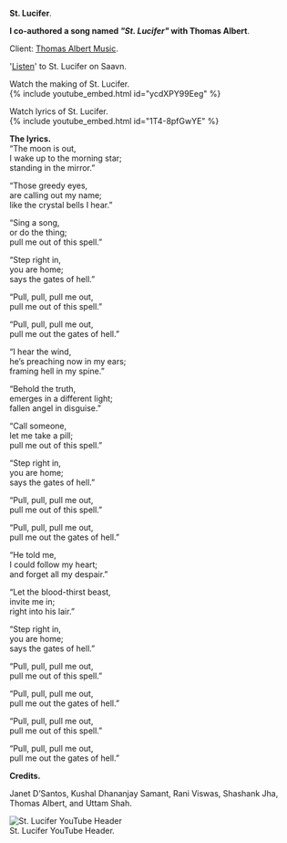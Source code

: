 **St. Lucifer**.

**I co-authored a song named _"St. Lucifer"_ with Thomas Albert**.

Client: <a href="https://www.instagram.com/thomasalbertmusic" rel="noopener noreferrer" target="_blank">Thomas Albert Music</a>.

'<a href="https://www.saavn.com/song/st.-lucifer-pull-me-out-feat.-thomas-albert--rani-viswas/FD1caDEBb2c" rel="noopener noreferrer" target="_blank">Listen</a>' to St. Lucifer on Saavn.

Watch the making of St. Lucifer.  
{% include youtube_embed.html id="ycdXPY99Eeg" %}  

Watch lyrics of St. Lucifer.  
{% include youtube_embed.html id="1T4-8pfGwYE" %}  

**The lyrics.**  
“The moon is out,  
I wake up to the morning star;  
standing in the mirror.”

“Those greedy eyes,  
are calling out my name;  
like the crystal bells I hear.”

“Sing a song,  
or do the thing;  
pull me out of this spell.”

“Step right in,  
you are home;  
says the gates of hell.”

“Pull, pull, pull me out,  
pull me out of this spell.”

“Pull, pull, pull me out,  
pull me out the gates of hell.”

“I hear the wind,  
he’s preaching now in my ears;  
framing hell in my spine.”

“Behold the truth,  
emerges in a different light;  
fallen angel in disguise.”

“Call someone,  
let me take a pill;  
pull me out of this spell.”

“Step right in,  
you are home;  
says the gates of hell.”

“Pull, pull, pull me out,  
pull me out of this spell.”

“Pull, pull, pull me out,  
pull me out the gates of hell.”

“He told me,  
I could follow my heart;  
and forget all my despair.”

“Let the blood-thirst beast,  
invite me in;  
right into his lair.”

“Step right in,  
you are home;  
says the gates of hell.”

“Pull, pull, pull me out,  
pull me out of this spell.”

“Pull, pull, pull me out,  
pull me out the gates of hell.”

“Pull, pull, pull me out,  
pull me out of this spell.”

“Pull, pull, pull me out,  
pull me out the gates of hell.”

**Credits.**

Janet D’Santos, Kushal Dhananjay Samant, Rani Viswas, Shashank Jha, Thomas Albert, and Uttam Shah.

![_St. Lucifer YouTube Header_](https://66.media.tumblr.com/ae4bb51ac2082980e4e1b412fdc03cee/a4c6536c061003f6-e2/s540x810/68035b637405fe6f52933fe6ca90fae8a4e8f341.jpg)  
St. Lucifer YouTube Header.


